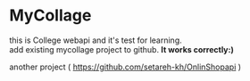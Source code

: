 # MyCollage
this is College webapi and it's test for learning.  
 add existing mycollage project to github. **It works correctly:)**   

 another project ( https://github.com/setareh-kh/OnlinShopapi )

